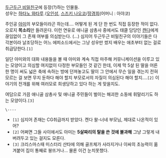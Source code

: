 [두근두근 비밀친구](%EB%91%90%EA%B7%BC%EB%91%90%EA%B7%BC%20%EB%B9%84%EB%B0%80%EC%B9%9C%EA%B5%AC.md)에 등장(?)하는 인물들.  
성우는 [하타노 와타루](%ED%95%98%ED%83%80%EB%85%B8%20%EC%99%80%ED%83%80%EB%A3%A8.md)
/[오인성](%EC%98%A4%EC%9D%B8%EC%84%B1.md), [스즈키 나오코](%EC%8A%A4%EC%A6%88%ED%82%A4%20%EB%82%98%EC%98%A4%EC%BD%94.md)/[장경희](%EC%9E%A5%EA%B2%BD%ED%9D%AC.md)(어머니 : 아야코)

주인공 [아미](%EC%95%84%EB%AF%B8.md)의 부모들이라곤 하는데…. 어떻게 된 게 단 한 번도 직접 등장한 적이 없다.
오로지 **목소리**만 들려온다. 이런 연유로 애니골 삼총사 중에서도 태클 담당인 [캔다](%EC%BA%94%EB%8B%A4.md)에게
끊임없이 그 존재 여부를 의심받는다. (…) 심지어 두근두근 비밀친구의 이야기들은 다 각본이라 날조당하는 어느 에피소드에서는 그냥 성우만
썼지 배우는 애초부터 없는 걸로 취급당한다.`[1]`

일단 아미와의 대화 내용들을 볼 때 아미와 계속 직접 마주해 커뮤니케이션을 이루고 있는 모양이고 의심할 여지없이 다정한 부모들인 것 같긴
한데, 이제 막 5살 된 딸을 어른 한 명이 써도 넓은 축에 속하는 방에 던져놓고도 딸이 그 안에서 무슨 일을 겪는지 전혀 모르는 걸 보면
무지 둔하다 해야 할지 부모로서의 자질이 의심된다 해야 할지….`[2]` 이야기의 전개를 위해 여러모로 희생당하고 있다 하는 게 맞을지도.

여담으로 가끔 애니골 삼총사 및 애니골 주민들이 벌이는 해괴한 소동에 휘말리기도 하는 모양이다.`[3]`

`\----`

  * `[1]` 심지어 존재는 CG취급까지 받았다. 켄다 왈-너네 부모님, 제대로 나온적이 있어?
  * `[2]` 어쩌면 그들 사이에서도 아미는 **5살짜리의 탈을 쓴 것에 불과해** 그냥 그렇게 내버려두고 있는 걸지도 모른다.
  * `[3]` 크리스마스때 미스터리 산타에 의해 골프체가 사라지거나 이싸의 초능력이 옮겨붙어 집이 통째로 붕뜨거나... 물론 이건 눈치못챘다.


